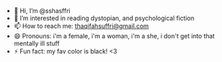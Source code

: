 - 👋 Hi, I’m @sshasffri
- 👀 I’m interested in reading dystopian, and psychological fiction
- 📫 How to reach me: thaqifahsuffri@gmail.com
- 😄 Pronouns: i'm a female, i'm a woman, i'm a she, i don't get into that mentally ill stuff
- ⚡ Fun fact: my fav color is black! <3 

<!---
sshasffri/sshasffri is a ✨ special ✨ repository because its `README.md` (this file) appears on your GitHub profile.
You can click the Preview link to take a look at your changes.
--->
